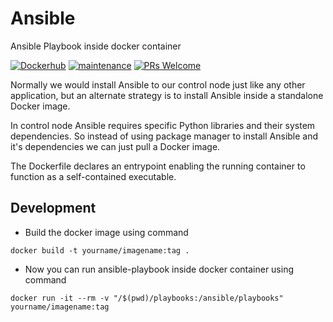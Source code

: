 # Ansible
Ansible Playbook inside docker container

[![Dockerhub](https://img.shields.io/badge/Dockerhub-latest-blue.svg)](https://hub.docker.com/repository/docker/adisakshya/ansible)
[![maintenance](https://img.shields.io/badge/maintained%3F-yes-green.svg)]()
[![PRs Welcome](https://img.shields.io/badge/PRs-welcome-brightgreen.svg?style=flat-square)](https://github.com/adisakshya/ansible/pulls)

Normally we would install Ansible to our control node just like any other application, but an alternate strategy is to install Ansible inside a standalone Docker image.

In control node Ansible requires specific Python libraries and their system dependencies. So instead of using package manager to install Ansible and it's dependencies we can just pull a Docker image.

The Dockerfile declares an entrypoint enabling the running container to function as a self-contained executable.

## Development

- Build the docker image using command
```
docker build -t yourname/imagename:tag .
```

- Now you can run ansible-playbook inside docker container using command 
```
docker run -it --rm -v "/$(pwd)/playbooks:/ansible/playbooks" yourname/imagename:tag 
```